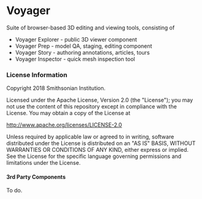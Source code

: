 # Voyager
Suite of browser-based 3D editing and viewing tools, consisting of

 * Voyager Explorer - public 3D viewer component
 * Voyager Prep - model QA, staging, editing component
 * Voyager Story - authoring annotations, articles, tours
 * Voyager Inspector - quick mesh inspection tool

### License Information
Copyright 2018 Smithsonian Institution.

Licensed under the Apache License, Version 2.0 (the "License"); you may not use the content of this repository except in compliance with the License. You may obtain a copy of the License at

http://www.apache.org/licenses/LICENSE-2.0

Unless required by applicable law or agreed to in writing, software distributed under the License is distributed on an "AS IS" BASIS, WITHOUT WARRANTIES OR CONDITIONS OF ANY KIND, either express or implied. See the License for the specific language governing permissions and limitations under the License.

#### 3rd Party Components

To do.